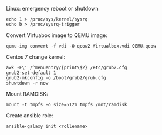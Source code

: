 Linux: emergency reboot or shutdown

    echo 1 > /proc/sys/kernel/sysrq 
    echo b > /proc/sysrq-trigger

Convert Virtuabox image to QEMU image:

    qemu-img convert -f vdi -O qcow2 Virtualbox.vdi QEMU.qcow
    
 Centos 7 change kernel: 
 
    awk -F\' /^menuentry/{print\$2} /etc/grub2.cfg
    grub2-set-default 1
    grub2-mkconfig -o /boot/grub2/grub.cfg
    shuwtdown -r now
    
Mount RAMDISK:  

    mount -t tmpfs -o size=512m tmpfs /mnt/ramdisk
    
Create ansible role:  

    ansible-galaxy init <rollename>
